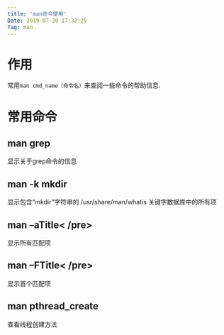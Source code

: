 ```yaml
---
title: 'man命令使用'
Date: 2019-07-20 17:32:25
Tag: man
---
```

# 作用
常用`man cmd_name（命令名）`来查阅一些命令的帮助信息.

# 常用命令
## man grep
显示关于grep命令的信息

## man -k mkdir
显示包含“mkdir”字符串的 /usr/share/man/whatis 关键字数据库中的所有项

## man –aTitle< /pre>
显示所有匹配项

## man –FTitle< /pre>
显示首个匹配项

## man pthread_create
查看线程创建方法